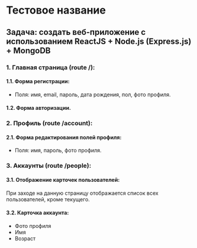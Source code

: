 # Тестовое название

## Задача: создать веб-приложение с использованием ReactJS + Node.js (Express.js) + MongoDB

### 1. Главная страница (route /):

#### 1.1. Форма регистрации:
- Поля: имя, email, пароль, дата рождения, пол, фото профиля.

#### 1.2. Форма авторизации.

### 2. Профиль (route /account):

#### 2.1. Форма редактирования полей профиля:
- Поля: имя, пароль, фото профиля.

### 3. Аккаунты (route /people):

#### 3.1. Отображение карточек пользователей:
При заходе на данную страницу отображается список всех пользователей, кроме текущего.

#### 3.2. Карточка аккаунта:
- Фото профиля
- Имя
- Возраст
